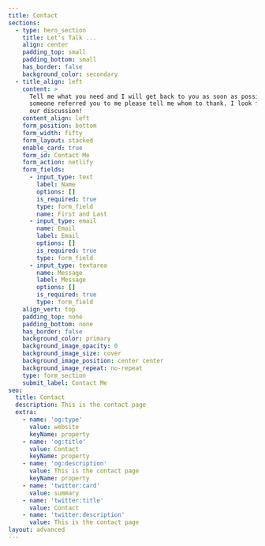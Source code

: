 ```yaml
---
title: Contact
sections:
  - type: hero_section
    title: Let's Talk ...
    align: center
    padding_top: small
    padding_bottom: small
    has_border: false
    background_color: secondary
  - title_align: left
    content: >
      Tell me what you need and I will get back to you as soon as possible. If
      someone referred you to me please tell me whom to thank. I look forward to
      our discussion!
    content_align: left
    form_position: bottom
    form_width: fifty
    form_layout: stacked
    enable_card: true
    form_id: Contact Me
    form_action: netlify
    form_fields:
      - input_type: text
        label: Name
        options: []
        is_required: true
        type: form_field
        name: First and Last
      - input_type: email
        name: Email
        label: Email
        options: []
        is_required: true
        type: form_field
      - input_type: textarea
        name: Message
        label: Message
        options: []
        is_required: true
        type: form_field
    align_vert: top
    padding_top: none
    padding_bottom: none
    has_border: false
    background_color: primary
    background_image_opacity: 0
    background_image_size: cover
    background_image_position: center center
    background_image_repeat: no-repeat
    type: form_section
    submit_label: Contact Me
seo:
  title: Contact
  description: This is the contact page
  extra:
    - name: 'og:type'
      value: website
      keyName: property
    - name: 'og:title'
      value: Contact
      keyName: property
    - name: 'og:description'
      value: This is the contact page
      keyName: property
    - name: 'twitter:card'
      value: summary
    - name: 'twitter:title'
      value: Contact
    - name: 'twitter:description'
      value: This is the contact page
layout: advanced
---
```

